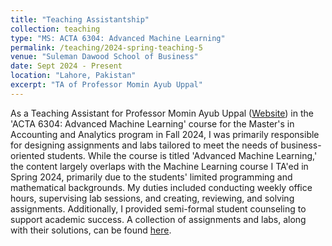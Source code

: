 ```yaml
---
title: "Teaching Assistantship"
collection: teaching
type: "MS: ACTA 6304: Advanced Machine Learning"
permalink: /teaching/2024-spring-teaching-5
venue: "Suleman Dawood School of Business"
date: Sept 2024 - Present
location: "Lahore, Pakistan"
excerpt: "TA of Professor Momin Ayub Uppal"
---
```


As a Teaching Assistant for Professor Momin Ayub Uppal ([Website](https://lums.edu.pk/lums_employee/2771)) in the 'ACTA 6304: Advanced Machine Learning' course for the Master's in Accounting and Analytics program in Fall 2024, I was primarily responsible for designing assignments and labs tailored to meet the needs of business-oriented students. While the course is titled 'Advanced Machine Learning,' the content largely overlaps with the Machine Learning course I TA'ed in Spring 2024, primarily due to the students' limited programming and mathematical backgrounds. My duties included conducting weekly office hours, supervising lab sessions, and creating, reviewing, and solving assignments. Additionally, I provided semi-formal student counseling to support academic success. A collection of assignments and labs, along with their solutions, can be found [here](https://drive.google.com/drive/folders/1iCXz2kx5Hp5O-m5s9w3PWTWS79jpGCc6?usp=sharing).
